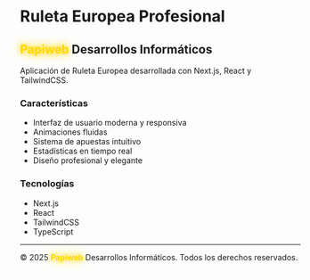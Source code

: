 # Ruleta Europea Profesional

## <span style="color:#FFD700;font-weight:bold;text-shadow:0 0 10px #FFD700,0 0 20px #FFD700">Papiweb</span> Desarrollos Informáticos

Aplicación de Ruleta Europea desarrollada con Next.js, React y TailwindCSS.

### Características

- Interfaz de usuario moderna y responsiva
- Animaciones fluidas
- Sistema de apuestas intuitivo
- Estadísticas en tiempo real
- Diseño profesional y elegante

### Tecnologías

- Next.js
- React
- TailwindCSS
- TypeScript

---
© 2025 <span style="color:#FFD700;font-weight:bold;text-shadow:0 0 10px #FFD700,0 0 20px #FFD700">Papiweb</span> Desarrollos Informáticos. Todos los derechos reservados.
